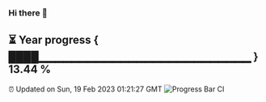 ### Hi there 👋
⏳ Year progress { ████▁▁▁▁▁▁▁▁▁▁▁▁▁▁▁▁▁▁▁▁▁▁▁▁▁▁ } 13.44 %
---
⏰ Updated on Sun, 19 Feb 2023 01:21:27 GMT
![Progress Bar CI](https://github.com/liununu/liununu/workflows/Progress%20Bar%20CI/badge.svg)
